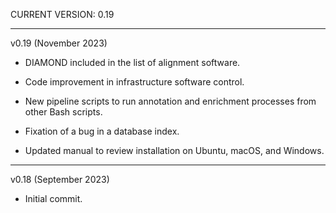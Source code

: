 CURRENT VERSION: 0.19

********************************************************************************

v0.19 (November 2023)

* DIAMOND included in the list of alignment software.

* Code improvement in infrastructure software control.

* New pipeline scripts to run annotation and enrichment processes from other Bash scripts.

* Fixation of a bug in a database index.

* Updated manual to review installation on Ubuntu, macOS, and Windows.

********************************************************************************

v0.18 (September 2023)

* Initial commit.
